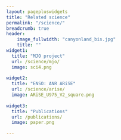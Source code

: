 ```yaml
---
layout: pagepluswidgets
title: "Related science"
permalink: "/science/"
breadcrumb: true
header:
    image_fullwidth: "canyonland_bis.jpg"
    title: ""
widget1:
  title: "MJO project"
  url: /science/mjo/
  image: sci4.png
  
widget2:
  title: "ENSO: ANR ARiSE"
  url: /science/arise/
  image: ARiSE_U975_V2_square.png
  
widget3:
  title: "Publications"
  url: /publications/
  image: paper.png
   
---
```


